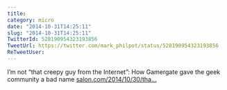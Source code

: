 ```yaml
---
title: 
category: micro
date: "2014-10-31T14:25:11"
slug: "2014-10-31T14:25:11"
TwitterId: 528190954323193856
TweetUrl: https://twitter.com/mark_philpot/status/528190954323193856
ReTweetUser: 
---
```


I’m not “that creepy guy from the Internet”: How Gamergate gave the geek community a bad name [salon.com/2014/10/30/tha…](http://www.salon.com/2014/10/30/that_creepy_guy_from_the_internet_how_gamergate_shattered_faith_in_the_geek_community/)